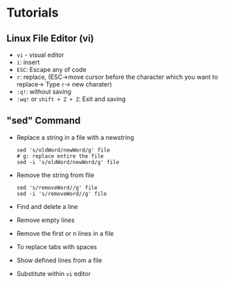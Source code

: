 # Tutorials
## Linux File Editor (vi)
- `vi` - visual editor
- `i`: insert
- `ESC`: Escape any of code
- `r`: replace, (ESC->move cursor before the character which you want to replace-> Type `r`-> new charater)
- `:q!`: without saving
- `:wq!` or `shift + Z + Z`: Exit and saving
## "sed" Command
- Replace a string  in a file with a newstring
    ```
    sed 's/oldWord/newWord/g' file
   # g: replace entire the file
    sed -i 's/oldWord/newWord/g' file
    ```
- Remove the string from file
    ```
    sed 's/removeWord//g' file
    sed -i 's/removeWord//g' file
    ```
    
- Find and delete a line
- Remove empty lines
- Remove the first or n lines in a file
- To replace tabs with spaces
- Show defined lines from a file
- Substitute within `vi` editor
